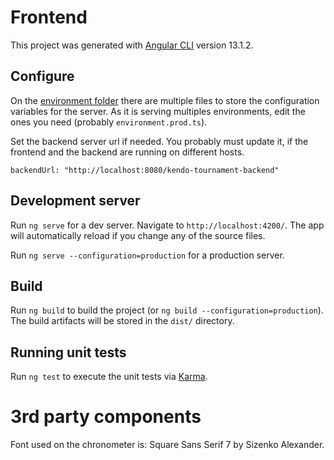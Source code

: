 # Frontend

This project was generated with [Angular CLI](https://github.com/angular/angular-cli) version 13.1.2.

## Configure

On the [environment folder](src/environments) there are multiple files to store the configuration variables for the
server. As it is serving multiples environments, edit the ones you need (probably `environment.prod.ts`).

Set the backend server url if needed. You probably must update it, if the frontend and the backend are running on
different hosts.

```
backendUrl: "http://localhost:8080/kendo-tournament-backend"
```

## Development server

Run `ng serve` for a dev server. Navigate to `http://localhost:4200/`. The app will automatically reload if you change
any of the source files.

Run `ng serve --configuration=production` for a production server.

## Build

Run `ng build` to build the project (or `ng build --configuration=production`). The build artifacts will be stored in
the `dist/` directory.

## Running unit tests

Run `ng test` to execute the unit tests via [Karma](https://karma-runner.github.io).

# 3rd party components

Font used on the chronometer is:  Square Sans Serif 7 by Sizenko Alexander. 
